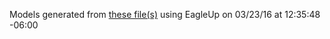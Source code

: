 Models generated from [these file(s)](https://raw.github.com/sparkfun/Serial_7_Segment_Shield/ed313bc0a88e3b244281b9f12d1c544384c98540/hardware/Serial-7-Segment-Shield.brd) using EagleUp on 03/23/16 at 12:35:48 -06:00
